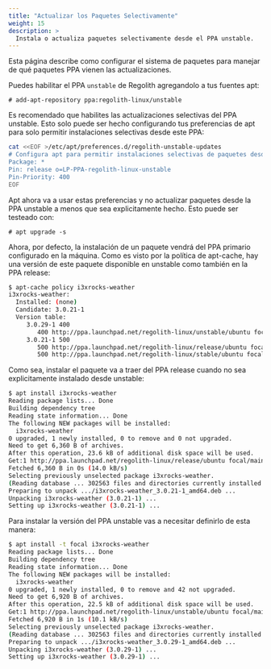 ```yaml
---
title: "Actualizar los Paquetes Selectivamente"
weight: 15
description: >
  Instala o actualiza paquetes selectivamente desde el PPA unstable.
---
```


Esta página describe como configurar el sistema de paquetes para manejar de qué paquetes PPA vienen las actualizaciones.

Puedes habilitar el PPA `unstable` de Regolith agregandolo a tus fuentes apt:

```# add-apt-repository ppa:regolith-linux/unstable```

Es recomendado que habilites las actualizaciones selectivas del PPA unstable. Esto solo puede ser hecho configurando tus preferencias de apt para solo permitir instalaciones selectivas desde este PPA:

```bash
cat <<EOF >/etc/apt/preferences.d/regolith-unstable-updates
# Configura apt para permitir instalaciones selectivas de paquetes desde unstable Regolith
Package: *
Pin: release o=LP-PPA-regolith-linux-unstable
Pin-Priority: 400
EOF
```

Apt ahora va a usar estas preferencias y no actualizar paquetes desde la PPA unstable a menos que sea explicitamente hecho. Esto puede ser testeado con:

```# apt upgrade -s```

Ahora, por defecto, la instalación de un paquete vendrá del PPA primario configurado en la máquina. Como es visto por la política de apt-cache, hay una versión de este paquete disponible en unstable como también en la PPA release:

```bash
$ apt-cache policy i3xrocks-weather
i3xrocks-weather:
  Installed: (none)
  Candidate: 3.0.21-1
  Version table:
     3.0.29-1 400
        400 http://ppa.launchpad.net/regolith-linux/unstable/ubuntu focal/main amd64 Packages
     3.0.21-1 500
        500 http://ppa.launchpad.net/regolith-linux/release/ubuntu focal/main amd64 Packages
        500 http://ppa.launchpad.net/regolith-linux/stable/ubuntu focal/main amd64 Packages
```
Como sea, instalar el paquete va a traer del PPA release cuando no sea explicitamente instalado desde unstable:
```bash
$ apt install i3xrocks-weather 
Reading package lists... Done
Building dependency tree       
Reading state information... Done
The following NEW packages will be installed:
  i3xrocks-weather
0 upgraded, 1 newly installed, 0 to remove and 0 not upgraded.
Need to get 6,360 B of archives.
After this operation, 23.6 kB of additional disk space will be used.
Get:1 http://ppa.launchpad.net/regolith-linux/release/ubuntu focal/main amd64 i3xrocks-weather amd64 3.0.21-1 [6,360 B]
Fetched 6,360 B in 0s (14.0 kB/s)     
Selecting previously unselected package i3xrocks-weather.
(Reading database ... 302563 files and directories currently installed.)
Preparing to unpack .../i3xrocks-weather_3.0.21-1_amd64.deb ...
Unpacking i3xrocks-weather (3.0.21-1) ...
Setting up i3xrocks-weather (3.0.21-1) ...
```

Para instalar la versión del PPA unstable vas a necesitar definirlo de esta manera:

```bash
$ apt install -t focal i3xrocks-weather 
Reading package lists... Done
Building dependency tree       
Reading state information... Done
The following NEW packages will be installed:
  i3xrocks-weather
0 upgraded, 1 newly installed, 0 to remove and 42 not upgraded.
Need to get 6,920 B of archives.
After this operation, 22.5 kB of additional disk space will be used.
Get:1 http://ppa.launchpad.net/regolith-linux/unstable/ubuntu focal/main amd64 i3xrocks-weather amd64 3.0.29-1 [6,920 B]
Fetched 6,920 B in 1s (10.1 kB/s)           
Selecting previously unselected package i3xrocks-weather.
(Reading database ... 302563 files and directories currently installed.)
Preparing to unpack .../i3xrocks-weather_3.0.29-1_amd64.deb ...
Unpacking i3xrocks-weather (3.0.29-1) ...
Setting up i3xrocks-weather (3.0.29-1) ...
```
